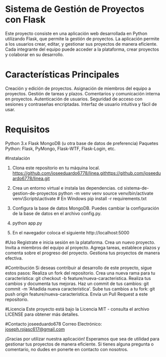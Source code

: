 # Sistema de Gestión de Proyectos con Flask
Este proyecto consiste en una aplicación web desarrollada en Python utilizando Flask, que permite la gestión de proyectos. La aplicación permite a los usuarios crear, editar, y gestionar sus proyectos de manera eficiente. Cada integrante del equipo puede acceder a la plataforma, crear proyectos y colaborar en su desarrollo.

# Características Principales
Creación y edición de proyectos.
Asignación de miembros del equipo a proyectos.
Gestión de tareas y plazos.
Comentarios y comunicación interna en proyectos.
Autenticación de usuarios.
Seguridad de acceso con sesiones y contraseñas encriptadas.
Interfaz de usuario intuitiva y fácil de usar.

# Requisitos
Python 3.x
Flask
MongoDB (u otra base de datos de preferencia)
Paquetes Python: Flask, PyMongo, Flask-WTF, Flask-Login, etc.

#Instalación
1. Clona este repositorio en tu máquina local.
https://github.com/joseeduardo6778/linea.githttps://github.com/joseeduardo6778/linea.git
2. Crea un entorno virtual e instala las dependencias.
cd sistema-de-gestion-de-proyectos
python -m venv venv
source venv/bin/activate  
venv\Scripts\activate  # En Windows
pip install -r requirements.txt

3. Configura la base de datos MongoDB. Puedes cambiar la configuración de la base de datos en el archivo config.py.
4. python app.py
5. En el navegador coloca el siguiente http://localhost:5000


#Uso
Regístrate e inicia sesión en la plataforma.
Crea un nuevo proyecto.
Invita a miembros del equipo al proyecto.
Agrega tareas, establece plazos y comenta sobre el progreso del proyecto.
Gestiona tus proyectos de manera efectiva.

#Contribución
Si deseas contribuir al desarrollo de este proyecto, sigue estos pasos:
Realiza un fork del repositorio.
Crea una nueva rama para tu característica: git checkout -b feature/nueva-caracteristica.
Realiza tus cambios y documenta tus mejoras.
Haz un commit de tus cambios: git commit -m 'Añadida nueva característica'.
Sube tus cambios a tu fork: git push origin feature/nueva-caracteristica.
Envía un Pull Request a este repositorio.

#Licencia
Este proyecto está bajo la Licencia MIT - consulta el archivo LICENSE para obtener más detalles.

#Contacto
joseeduardo678
Correo Electrónico: joseph.rojasc617@gmail.com

¡Gracias por utilizar nuestra aplicación! Esperamos que sea de utilidad para gestionar tus proyectos de manera eficiente. Si tienes alguna pregunta o comentario, no dudes en ponerte en contacto con nosotros.
